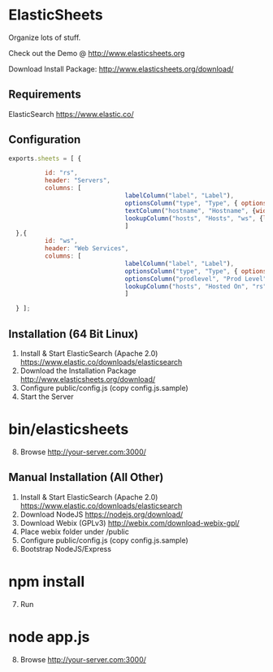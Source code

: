 # ElasticSheets
Organize lots of stuff.

Check out the Demo @ http://www.elasticsheets.org

Download Install Package: http://www.elasticsheets.org/download/

## Requirements
ElasticSearch
https://www.elastic.co/

## Configuration

```javascript
exports.sheets = [ {

          id: "rs",
          header: "Servers",
          columns: [
                                labelColumn("label", "Label"),
                                optionsColumn("type", "Type", { options:["Linux","Network","Other"] } ),
                                textColumn("hostname", "Hostname", {width:250}),
                                lookupColumn("hosts", "Hosts", "ws", {lookup_multi:true, width:300} )
                                ]
  },{
          id: "ws",
          header: "Web Services",
          columns: [
                                labelColumn("label", "Label"),
                                optionsColumn("type", "Type", { options:ws_types, drop_down:true, } ),
                                optionsColumn("prodlevel", "Prod Level", { options:["Prod","PreProd"], drop_down:true, } ),
                                lookupColumn("hosts", "Hosted On", "rs", {width:300} )
                                ]

  } ];
```

## Installation (64 Bit Linux)
1.  Install & Start ElasticSearch (Apache 2.0)
https://www.elastic.co/downloads/elasticsearch
2. Download the Installation Package  
http://www.elasticsheets.org/download/
3.  Configure public/config.js (copy config.js.sample)
4.  Start the Server
# bin/elasticsheets
8. Browse
http://your-server.com:3000/

## Manual Installation (All Other)
1.  Install & Start ElasticSearch (Apache 2.0)
https://www.elastic.co/downloads/elasticsearch
2. Download NodeJS
https://nodejs.org/download/
3. Download Webix (GPLv3)
http://webix.com/download-webix-gpl/
4.  Place webix folder under /public
5.  Configure public/config.js (copy config.js.sample)
6.  Bootstrap NodeJS/Express
# npm install
7.  Run
# node app.js
8. Browse
http://your-server.com:3000/
